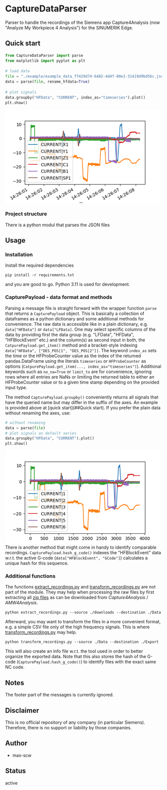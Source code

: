 # CaptureDataParser
Parser to handle the recordings of the Siemens app Capture4Analysis  (now "Analyze My Workpiece 4 Analysis") for the SINUMERIK Edge.


## Quick start
````python
from CaptureDataParser import parse
from matplotlib import pyplot as plt

# load data
file = "./example/example_data_ff429d74-6482-4d4f-80e1-31419d9bd56c.json"
data = parse(file, rename_hfdata=True)

# plot signals
data.groupby("HFData", "CURRENT", index_as="timeseries").plot()
plt.show()
````
![example_data_renamed_groupby_CURRENT_timeseries.png](docs%2Fexample_data_renamed_groupby_CURRENT_timeseries.png)


### Project structure
There is a python modul that parses the JSON files

## Usage
### Installation
Install the required dependencies
````shell
pip install -r requirements.txt
````
and you are good to go.
Python 3.11 is used for development.

### CapturePayload - data format and methods
Parsing a message file is straight forward with the wrapper function `parse` that returns a `CapturePayload` object. This is basically a collection of dataframes as a python dictionary and some additional methods for convenience. The raw data is accessible like in a plain dictionary, e.g. `data["HFData"]` or `data["LFData]`.
One may select specific columns of the data by providing first the data group (e.g. "LFData", "HFData", "HFBlockEvent" etc.) and the column(s) as second input in both, the `CatpurePayload.get_item()` method and a bracket-style indexing `data["HFData", ["DES_POS|1", "DES_POS|2"]]`.
The keyword `index_as` sets the time or the HFProbeCounter value as the index of the returned pandas.DataFrame using the literals `timeseries` or `HFProbeCounter` as options (`CatpurePayload.get_item(..., index_as="timeseries")`).
Additional keywords such as `no_na=True` or `limit_to` are for convenience, ignoring rows where all entries are NaNs or limiting the returned table to either an HFProbeCounter value or to a given time stamp depending on the provided input type.


The method `CapturePayload.groupby()` conveniently returns all signals that have the queried name but may differ in the suffix of the axes.
An example is provided above at [quick start](##Quick start).
If you prefer the plain data without renaming the axes, use:
````python
# without renaming
data = parse(file)
# plot signals as default series
data.groupby("HFData", "CURRENT").plot()
plt.show()
````
![example_data_groupby_CURRENT.png](docs%2Fexample_data_groupby_CURRENT.png)
There is another method that might come in handy to identify comparable recordings. `CapturePayload.hash_g_code()` indexes the "HFBlockEvent" data w.r.t. the active G-code (`data["HFBlockEvent", "GCode"]`) calculates a unique hash for this sequence. 


### Additional functions
The functions [extract_recordings.py](extract_recordings.py) and [transform_recordings.py](transform_recordings.py) are not part of the module. They may help when processing the raw files by first extracting all [zip files](https://en.wikipedia.org/wiki/ZIP_(file_format)) as can be downloaded from *Capture4Analysis* / *AMW4Analysis*.
````shell
python extract_recordings.py --source ./downloads --destination ./Data
````
Afterward, you may want to transform the files in a more convenient format, e.g. a simple CSV file only of the high frequency signals. This is where [transform_recordings.py](transform_recordings.py) may help.
````shell
python transform_recordings.py --source ./Data --destination ./Export
````
This will also create an info file w.r.t. the tool used in order to better organize the exported data. Note that this also stores the hash of the G-code (`CapturePayload.hash_g_code()`) to identify files with the exact same NC code.

## Notes
The footer part of the messages is currently ignored.

## Disclaimer
This is no official repository of any company (in particular Siemens). Therefore, there is no support or liability by those companies.

## Author
 - max-scw

## Status
active